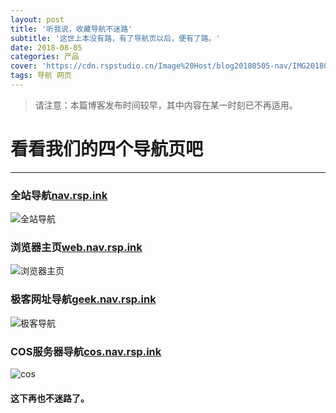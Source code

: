 ```yaml
---
layout: post
title: '听我说，收藏导航不迷路'
subtitle: '这世上本没有路，有了导航页以后，便有了路。'
date: 2018-08-05
categories: 产品
cover: 'https://cdn.rspstudio.cn/Image%20Host/blog20180505-nav/IMG20180805185656.jpg'
tags: 导航 网页
---
```

> 请注意：本篇博客发布时间较早，其中内容在某一时刻已不再适用。

# 看看我们的四个导航页吧
---
### 全站导航[nav.rsp.ink](https://nav.rsp.ink)
![全站导航](https://cdn.rspstudio.cn/Image%20Host/blog20180505-nav/3.png)

### 浏览器主页[web.nav.rsp.ink](https://web.nav.rsp.ink)
![浏览器主页](https://cdn.rspstudio.cn/Image%20Host/blog20180505-nav/1.png)

### 极客网址导航[geek.nav.rsp.ink](https://geek.nav.rsp.ink)
![极客导航](https://cdn.rspstudio.cn/Image%20Host/blog20180505-nav/2.png)

### COS服务器导航[cos.nav.rsp.ink](https://cos.nav.rsp.ink)
![cos](https://cdn.rspstudio.cn/Image%20Host/blog20180505-nav/4.png)

#### 这下再也不迷路了。

